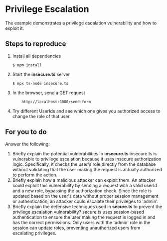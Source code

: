 # Privilege Escalation

The example demonstrates a privilege escalation vulnerability and how to exploit it.

## Steps to reproduce

1. Install all dependencies

    `$ npm install`

2. Start the **insecure.ts** server

    `$ npx ts-node insecure.ts`

3. In the browser, send a GET request

    ```
        http://localhost:3000/send-form
    ```

4. Try different UserIds and see which one gives you authorized access to change the role of that user.

## For you to do

Answer the following:

1. Briefly explain the potential vulnerabilities in **insecure.ts**
insecure.ts is vulnerable to privilege escalation because it uses insecure authorization logic. Specifically, it checks the user's role directly from the database without validating that the user making the request is actually authorized to perform the action.
2. Briefly explain how a malicious attacker can exploit them.
An attacker could exploit this vulnerability by sending a request with a valid userId and a new role, bypassing the authorization check. Since the role is updated based on the user's data without proper session management or authentication, an attacker could escalate their privileges to 'admin'.
3. Briefly explain the defensive techniques used in **secure.ts** to prevent the privilege escalation vulnerability?
secure.ts uses session-based authentication to ensure the user making the request is logged in and has the correct permissions. Only users with the 'admin' role in the session can update roles, preventing unauthorized users from escalating privileges.